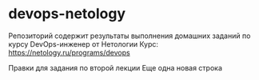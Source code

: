 # devops-netology

Репозиторий содержит результаты выполнения домашних заданий по курсу DevOps-инженер от Нетологии
Курс: https://netology.ru/programs/devops

Правки для задания по второй лекции
Еще одна новая строка
